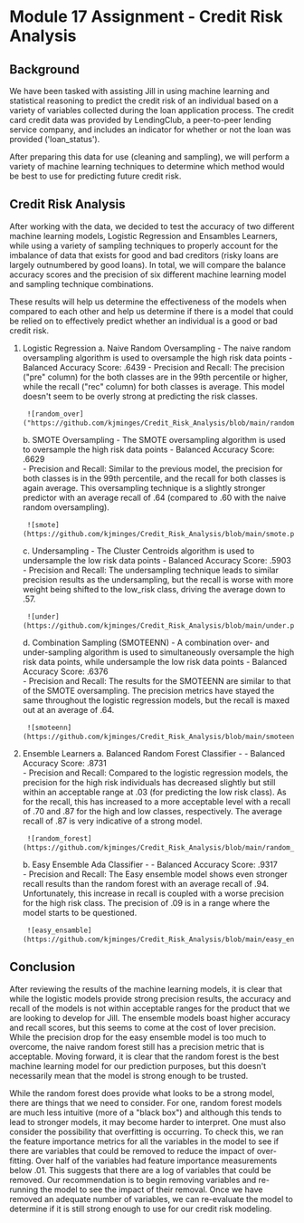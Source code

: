 # Module 17 Assignment - Credit Risk Analysis

## Background
We have been tasked with assisting Jill in using machine learning and statistical reasoning to predict the credit risk of an individual based on a variety of variables collected during the loan application process. The credit card credit data was provided by LendingClub, a peer-to-peer lending service company, and includes an indicator for whether or not the loan was provided ('loan_status').

After preparing this data for use (cleaning and sampling), we will perform a variety of machine learning techniques to determine which method would be best to use for predicting future credit risk.


## Credit Risk Analysis
After working with the data, we decided to test the accuracy of two different machine learning models, Logistic Regression and Ensambles Learners, while using a variety of sampling techniques to properly account for the imbalance of data that exists for good and bad creditors (risky loans are largely outnumbered by good loans). In total, we will compare the balance accuracy scores and the precision of six different machine learning model and sampling technique combinations. 

These results will help us determine the effectiveness of the models when compared to each other and help us determine if there is a model that could be relied on to effectively predict whether an individual is a good or bad credit risk.

1. Logistic Regression
	a. Naive Random Oversampling - The naive random oversampling algorithm is used to oversample the high risk data points
		- Balanced Accuracy Score: .6439
		- Precision and Recall: The precision ("pre" column) for the both classes are in the 99th percentile or higher, while the recall ("rec" column) for both classes is average. This model doesn't seem to be overly strong at predicting the risk classes.

		![random_over]("https://github.com/kjminges/Credit_Risk_Analysis/blob/main/random_over.png")


	b. SMOTE Oversampling - The SMOTE oversampling algorithm is used to oversample the high risk data points 
		- Balanced Accuracy Score: .6629		
		- Precision and Recall: Similar to the previous model, the precision for both classes is in the 99th percentile, and the recall for both classes is again average. This oversampling technique is a slightly stronger predictor with an average recall of .64 (compared to .60 with the naive random oversampling).

		![smote](https://github.com/kjminges/Credit_Risk_Analysis/blob/main/smote.png)


	c. Undersampling - The Cluster Centroids algorithm is used to undersample the low risk data points
		- Balanced Accuracy Score: .5903		
		- Precision and Recall: The undersampling technique leads to similar precision results as the undersampling, but the recall is worse with more weight being shifted to the low_risk class, driving the average down to .57.

		![under](https://github.com/kjminges/Credit_Risk_Analysis/blob/main/under.png)


	d. Combination Sampling (SMOTEENN) - A combination over- and under-sampling algorithm is used to simultaneously oversample the high risk data points, while undersample the low risk data points
		- Balanced Accuracy Score: .6376		
		- Precision and Recall: The results for the SMOTEENN are similar to that of the SMOTE oversampling. The precision metrics have stayed the same throughout the logistic regression models, but the recall is maxed out at an average of .64.

		![smoteenn](https://github.com/kjminges/Credit_Risk_Analysis/blob/main/smoteenn.png)


2. Ensemble Learners
	a. Balanced Random Forest Classifier - 
		- Balanced Accuracy Score: .8731		
		- Precision and Recall: Compared to the logistic regression models, the precision for the high risk individuals has decreased slightly but still within an acceptable range at .03 (for predicting the low risk class). As for the recall, this has increased to a more acceptable level with a recall of .70 and .87 for the high and low classes, respectively. The average recall of .87 is very indicative of a strong model.

		![random_forest](https://github.com/kjminges/Credit_Risk_Analysis/blob/main/random_forest.png)


	b. Easy Ensemble Ada Classifier - 
		- Balanced Accuracy Score: .9317		
		- Precision and Recall: The Easy ensemble model shows even stronger recall results than the random forest with an average recall of .94. Unfortunately, this increase in recall is coupled with a worse precision for the high risk class. The precision of .09 is in a range where the model starts to be questioned.

		![easy_ensamble](https://github.com/kjminges/Credit_Risk_Analysis/blob/main/easy_ensamble.png)


## Conclusion
After reviewing the results of the machine learning models, it is clear that while the logistic models provide strong precision results, the accuracy and recall of the models is not within acceptable ranges for the product that we are looking to develop for Jill. The ensemble models boast higher accuracy and recall scores, but this seems to come at the cost of lover precision. While the precision drop for the easy ensemble model is too much to overcome, the naive random forest still has a precision metric that is acceptable. Moving forward, it is clear that the random forest is the best machine learning model for our prediction purposes, but this doesn't necessarily mean that the model is strong enough to be trusted. 

While the random forest does provide what looks to be a strong model, there are things that we need to consider. For one, random forest models are much less intuitive (more of a "black box") and although this tends to lead to stronger models, it may become harder to interpret. One must also consider the possibility that overfitting is occurring. To check this, we ran the feature importance metrics for all the variables in the model to see if there are variables that could be removed to reduce the impact of over-fitting. Over half of the variables had feature importance measurements below .01. This suggests that there are a log of variables that could be removed. Our recommendation is to begin removing variables and re-running the model to see the impact of their removal. Once we have removed an adequate number of variables, we can re-evaluate the model to determine if it is still strong enough to use for our credit risk modeling.
